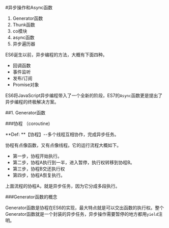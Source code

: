 #异步操作和Async函数

1. Generator函数
2. Thunk函数
3. co模块
4. async函数
5. 异步遍历器

ES6诞生以前，异步编程的方法，大概有下面四种。

- 回调函数
- 事件监听
- 发布/订阅
- Promise对象

ES6将JavaScript异步编程带入了一个全新的阶段，ES7的`Async`函数更是提出了异步编程的终极解决方案。

##1. Generator函数

###协程 （coroutine)

**Def: **【协程】--多个线程互相协作，完成异步任务。

协程有点像函数，又有点像线程。它的运行流程大概如下。

- 第一步，协程开始执行。
- 第二步，协程A执行到一半，进入暂停，执行权转移到协程B。
- 第三步，协程B交还执行权
- 第四步，协程A恢复执行。

上面流程的协程A，就是异步任务，因为它分成多段执行。

###Generator函数的概念

Generator函数是协程在ES6的实现，最大特点就是可以交出函数的执行权。整个Generator函数就是一个封装的异步任务，异步操作需要暂停的地方都用`yield`注明。


